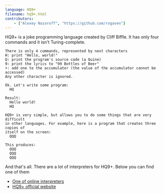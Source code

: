 ```yaml
---
language: HQ9+
filename: hq9+.html
contributors:
    - ["Alexey Nazaroff", "https://github.com/rogaven"]
---
```


HQ9+ is a joke programming language created by Cliff Biffle. It has only four commands and it isn't Turing-complete.

```
There is only 4 commands, represented by next characters
H: print "Hello, world!"
Q: print the program's source code (a Quine)
9: print the lyrics to "99 Bottles of Beer"
+: add one to the accumulator (the value of the accumulator cannot be accessed)
Any other character is ignored.

Ok. Let's write some program:
  HQ

Result:
  Hello world!
  HQ

HQ9+ is very simple, but allows you to do some things that are very difficult
in other languages. For example, here is a program that creates three copies of
itself on the screen:
  QQQ

This produces:
  QQQ
  QQQ
  QQQ
```

And that's all. There are a lot of interpreters for HQ9+. Below you can find one of them

+ [One of online interpreters](https://almnet.de/esolang/hq9plus.php)
+ [HQ9+ official website](http://cliffle.com/esoterica/hq9plus.html)
